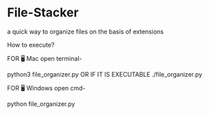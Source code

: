 # File-Stacker
a quick way to organize files on the basis of extensions 

How to execute?

FOR 🖥️ Mac
open terminal-

python3 file_organizer.py
OR IF IT IS EXECUTABLE 
./file_organizer.py

FOR 🖥️ Windows
open cmd-

python file_organizer.py

